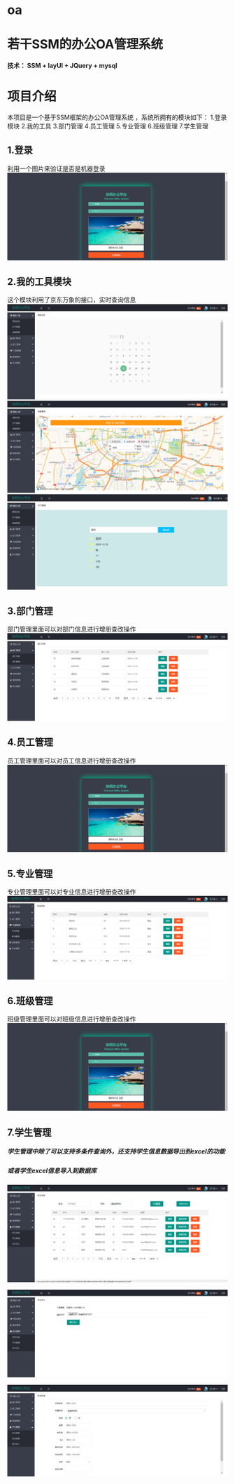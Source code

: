 # oa

若干SSM的办公OA管理系统
====

#### 技术： SSM  +   layUI  +   JQuery  +  mysql 


# 项目介绍

本项目是一个基于SSM框架的办公OA管理系统 ，系统所拥有的模块如下： 
1.登录模块
2.我的工具
3.部门管理
4.员工管理
5.专业管理
6.班级管理
7.学生管理





1.登录
-
利用一个图片来验证是否是机器登录
![](https://github.com/yulinlin-lin/oa/blob/main/projectImages/login.PNG)



2.我的工具模块
-
这个模块利用了京东万象的接口，实时查询信息
![](https://github.com/yulinlin-lin/oa/blob/main/projectImages/mytool_cal.PNG)
![](https://github.com/yulinlin-lin/oa/blob/main/projectImages/mytool_map.PNG)
![](https://github.com/yulinlin-lin/oa/blob/main/projectImages/mytool_wea.PNG)



3.部门管理
-
部门管理里面可以对部门信息进行增册查改操作
![](https://github.com/yulinlin-lin/oa/blob/main/projectImages/dept.PNG)

4.员工管理
-
员工管理里面可以对员工信息进行增册查改操作
![](https://github.com/yulinlin-lin/oa/blob/main/projectImages/login.PNG)


5.专业管理
-
专业管理里面可以对专业信息进行增册查改操作
![](https://github.com/yulinlin-lin/oa/blob/main/projectImages/profession.PNG)

6.班级管理
-
班级管理里面可以对班级信息进行增册查改操作
![](https://github.com/yulinlin-lin/oa/blob/main/projectImages/login.PNG)

7.学生管理
-
##### 学生管理中除了可以支持多条件查询外，还支持学生信息数据导出到excel的功能<br/>
##### 或者学生excel信息导入到数据库

![](https://github.com/yulinlin-lin/oa/blob/main/projectImages/student_list.PNG)


![](https://github.com/yulinlin-lin/oa/blob/main/projectImages/student_import.PNG)


![](https://github.com/yulinlin-lin/oa/blob/main/projectImages/student_add.PNG)


       
